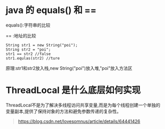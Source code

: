 
#  java 的 equals() 和 ==
  
equals():字符串的比较

==      :地址的比较
```
String str1 = new String("poi");
String str2 = "poi";
str1 == str2 //false
str1.equlas(str2) //ture
```
 原理:str1和str2放入栈,new String("poi")放入堆,"poi"放入方法区

# ThreadLocal 是什么底层如何实现

 ThreadLocal不是为了解决多线程访问共享变量,而是为每个线程创建一个单独的变量副本,提供了保持对象的方法和避免参数传递的复杂性。
 >https://blog.csdn.net/lovesomnus/article/details/64441426







